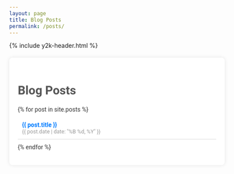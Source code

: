 ```yaml
---
layout: page
title: Blog Posts
permalink: /posts/
---
```

{% include y2k-header.html %}

<style>
  .posts {
    font-family: 'Roboto', sans-serif;
    color: #333;
    margin: 20px 0;
    padding: 20px;
    background-color: #fff;
    border-radius: 8px;
    box-shadow: 0 0 10px rgba(0, 0, 0, 0.1);
  }
  .posts h1 {
    color: #555;
    margin-bottom: 20px;
  }
  .posts ul {
    list-style-type: none;
    padding: 0;
  }
  .posts ul li {
    margin: 10px 0;
    padding: 10px;
    border-bottom: 1px solid #ddd;
  }
  .posts ul li a {
    color: #007bff;
    text-decoration: none;
    font-weight: bold;
  }
  .posts ul li a:hover {
    text-decoration: underline;
  }
  .posts ul li span {
    display: block;
    color: #999;
    font-size: 0.9em;
  }
</style>

<div class="posts">
  <h1>Blog Posts</h1>
  <ul>
    {% for post in site.posts %}
      <li>
        <a href="{{ post.url }}">{{ post.title }}</a>
        <span>{{ post.date | date: "%B %d, %Y" }}</span>
      </li>
    {% endfor %}
  </ul>
</div>
